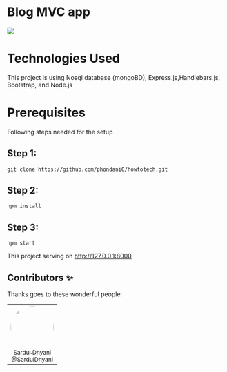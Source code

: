# Blog MVC app

![](https://visitor-badge.laobi.icu/badge?page_id=phondani0.howtotech)

# Technologies Used
This project is using Nosql database (mongoBD), Express.js,Handlebars.js, Bootstrap, and Node.js 

# Prerequisites
Following steps needed for the setup

## Step 1:

``git clone https://github.com/phondani0/howtotech.git``

## Step 2:

``npm install``

## Step 3:

``npm start``

This project serving on http://127.0.0.1:8000



## Contributors ✨

Thanks goes to these wonderful people:

<table>
  <tbody>
    <tr>
      <td align="center">
        <a href="https://github.com/SardulDhyani/" rel="nofollow">
          <img src="https://avatars3.githubusercontent.com/u/65482324?s=460&u=9ad990ff6efc056ed9596963dfb164a9c86bc536&v=4" width="100px;" alt="" style="max-width:100%; border-radius: 50%;"><br>
          <sub>Sardul Dhyani</b></sub><br>
          <sub>@SardulDhyani</sub>
        </a>
      </td>
    </tr>
  </tbody>
</table>
